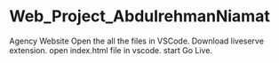 # Web_Project_AbdulrehmanNiamat
Agency Website
Open the all the files in VSCode.
Download liveserve extension.
open index.html file in vscode.
start Go Live.
